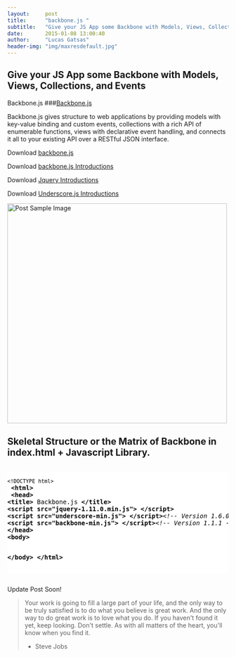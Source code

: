 ```yaml
---
layout:     post
title:      "backbone.js "
subtitle:   "Give your JS App some Backbone with Models, Views, Collections, and Events"
date:       2015-01-08 13:00:40
author:     "Lucas Gatsas"
header-img: "img/maxresdefault.jpg"
---
```

<h2 class="section-heading">Give your JS App some Backbone with Models, Views, Collections, and Events </h2>


Backbone.js
###[Backbone.js](https://github.com/jashkenas/backbone/)

Backbone.js gives structure to web applications by providing models with key-value binding and custom events, collections with a rich API of enumerable functions, views with declarative event handling, and connects it all to your existing API over a RESTful JSON interface.


Download
[backbone.js](https://github.com/jashkenas/backbone/)



Download
[backbone.js Introductions](http://backbonejs.org/)


Download
[Jquery Introductions](http://jquery.com/download/)

Download
[Underscore.js Introductions](http://underscorejs.org/)



<a href="#">
    <img src="{{ site.baseurl }}/img/backbone.png" alt="Post Sample Image" style="height: 500px;">
</a>



<!--
<a href="#">
    <img src="{{ site.baseurl }}/img/gitlist.io.png" alt="Post Sample Image">
</a> -->

<h2 class="section-heading">	Skeletal Structure
or the Matrix of Backbone in index.html + Javascript Library. </h2>


<div style="overflow:auto; height=200; width=100%;">
<pre style="color:black;background:white;"><pre><small>&lt;!DOCTYPE html&gt;</small>
 <b>&lt;</b><b>html</b><b>&gt;</b>
 <b>&lt;</b><b>head</b><b>&gt;</b>
<b>&lt;</b><b>title</b><b>&gt;</b> Backbone.js <b>&lt;/</b><b>title</b><b>&gt;</b>
<b>&lt;</b><b>script src="jquery-1.11.0.min.js"</b><b>&gt;</b> <b>&lt;/</b><b>script</b><b>&gt;</b>
<b>&lt;</b><b>script src="underscore-min.js"</b><b>&gt;</b> <b>&lt;/</b><b>script</b><b>&gt;</b><i>&lt;!-- Version 1.6.0 --&gt;</i>
<b>&lt;</b><b>script src="backbone-min.js"</b><b>&gt;</b> <b>&lt;/</b><b>script</b><b>&gt;</b><i>&lt;!-- Version 1.1.1 --&gt;</i>
<b>&lt;/</b><b>head</b><b>&gt;</b>
<b>&lt;</b><b>body</b><b>&gt;</b>

<b>&lt;/</b><b>body</b><b>&gt;</b>
<b>&lt;/</b><b>html</b><b>&gt;</b>
</pre></pre></div>

<p>Update Post Soon!</p>




<blockquote>Your work is going to fill a large part of your life, and the only way to be truly satisfied is to do what you believe is great work. And the only way to do great work is to love what you do. If you haven't found it yet, keep looking. Don't settle. As with all matters of the heart, you'll know when you find it.

- Steve Jobs

</blockquote>


<!-- 
<a href="#">
    <img src="{{ site.baseurl }}/img/jekyllthemewhite.png" alt="Post Sample Image">
</a> 



 -->



